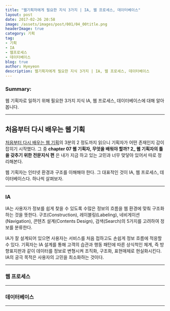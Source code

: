 ```yaml
---
title: "웹기획자에게 필요한 지식 3가지 | IA, 웹 프로세스, 데이터베이스"
layout: post
date: 2017-02-26 20:58
image: /assets/images/post/001/04_00title.png
headerImage: true
category: 기획
tag:
- 기획
- IA
- 웹프로세스
- 데이터베이스
blog: true
author: Hyeyeon
description: 웹기획자에게 필요한 지식 3가지 | IA, 웹 프로세스, 데이터베이스
---
```


### Summary:

웹 기획자로 일하기 위해 필요한 3가지 지식 IA, 웹 프로세스, 데이터베이스에 대해 알아봅니다.

---

## 처음부터 다시 배우는 웹 기획

[처음부터 다시 배우는 웹 기획](http://book.naver.com/bookdb/book_detail.nhn?bid=10794700)의 3분의 2 정도까지 읽으니 기획자가 어떤 존재인지 감이 잡히기 시작했다. 그 중 **chapter 07 웹 기획자, 무엇을 배워야 할까? 2_ 웹 기획자의 틀을 갖추기 위한 전문지식 편** 은 내가 지금 하고 있는 고민과 너무 맞닿아 있어서 따로 정리해본다.

웹 기획자는 인터넷 환경과 구조를 이해해야 한다. 그 대표적인 것이 IA, 웹 프로세스, 데이터베이스다. 하나씩 살펴보자.

---

### IA

IA는 사용자가 정보를 쉽게 찾을 수 있도록 수많은 정보의 흐름을 웹 환경에 맞춰 구조화하는 것을 뜻한다. 구조(Construction), 레이블링(Labeling), 네비게이션(Navigation), 콘텐츠 설계(Contents Design), 검색(Search)의 5가지를 고려하여 정보를 분류한다.

IA가 잘 설계되어 있으면 사용자는 서비스를 처음 접하고도 손쉽게 정보 흐름에 적응할 수 있다. 기획자는 IA 설계를 통해 고객의 습관과 행동 패턴에 따른 상식척인 체계, 즉 방향표지판과 같이 데이터를 정보로 변형시켜 조직화, 구조화, 표현매체로 현실화시킨다. IA의 궁극 목적은 사용자의 고민을 최소화하는 것이다.

---

### 웹 프로세스



---

### 데이터베이스


---
